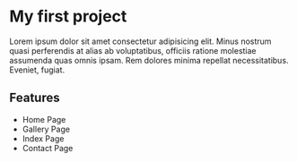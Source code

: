 # My first project
Lorem ipsum dolor sit amet consectetur adipisicing elit. Minus nostrum quasi perferendis at alias ab voluptatibus, officiis ratione molestiae assumenda quas omnis ipsam. Rem dolores minima repellat necessitatibus. Eveniet, fugiat.
## Features
- Home Page
- Gallery Page
- Index Page
- Contact Page




